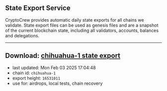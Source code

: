 ## State Export Service
CryptoCrew provides automatic daily state exports for all chains we validate. State export files can be used as genesis files and are a snapshot of the current blockchain state, including all validators, accounts, balances and delegations.

---
**Download: [chihuahua-1 state export](https://dl-eu2.ccvalidators.com/SERVICE/chihuahua/chihuahua-1_export_16531011.json)**
---

- last updated: Mon Feb 03 2025 17:04:48
- chain id: `chihuahua-1`
- export height: `16531011`
- use for: airdrops, local tests, chain recovery
